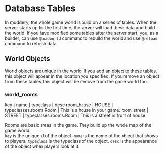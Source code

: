 # Database Tables

In muddery, the whole game world is build on a series of tables. When the server starts up for the first time, the server will load these data and build the world. If you have modified some tables after the server start, you, as a builder, can use `@loadworld` command to rebuild the world and use `@reload` command to refresh data.

## World Objects

World objects are unique in the world. If you add an object to these tables, this object will appear in the location you specified. If you remove an object from these tables, this object will be remove from the game world too.

### world_rooms
key | name | typeclass | desc
room_house | HOUSE | typeclasses.rooms.Room | This is a house in your game.
room_street | STREET | typeclasses.rooms.Room | This is a street in front of house.

Rooms are basic areas in the game. They build up the whole map of the game world.<br>
`key` is the unique id of the object.
`name` is the name of the object that shows to players.
`typeclass` is the typeclass of the object.
`desc` is the appearance of the object when players look at it.

